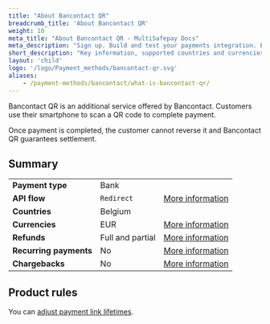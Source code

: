 ```yaml
---
title: "About Bancontact QR"
breadcrumb_title: 'About Bancontact QR'
weight: 10
meta_title: "About Bancontact QR - MultiSafepay Docs"
meta_description: "Sign up. Build and test your payments integration. Explore our products and services. Use our API Reference, SDKs, and wrappers. Get support."
short_description: "Key information, supported countries and currencies, product rules"
layout: 'child'
logo: '/logo/Payment_methods/bancontact-qr.svg'
aliases: 
    - /payment-methods/bancontact/what-is-bancontact-qr/
---
```


Bancontact QR is an additional service offered by Bancontact. Customers use their smartphone to scan a QR code to complete payment.

Once payment is completed, the customer cannot reverse it and Bancontact QR guarantees settlement.


## Summary

|   |   |   |
|---|---|---|
| **Payment type**   | Bank  | |
| **API flow**  | `Redirect` | [More information](/faq/api/difference-between-direct-and-redirect) |
| **Countries**  | Belgium  | |
| **Currencies**  | EUR | [More information](/faq/general/supported-currencies) | 
| **Refunds**  | Full and partial  | [More information](/payment-methods/banks/bancontact-qr/user-guide/processing-refunds) | 
| **Recurring payments**  | No | [More information](/tools/recurring-payments)  |
| **Chargebacks**  | No | [More information](/faq/chargebacks)  |

## Product rules

You can [adjust payment link lifetimes](/faq/api/adjusting-payment-link-lifetimes/).